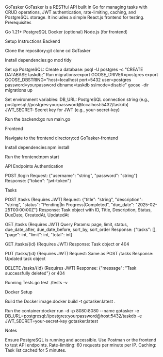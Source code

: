 GoTasker
GoTasker is a RESTful API built in Go for managing tasks with CRUD operations, JWT authentication, rate-limiting, caching, and PostgreSQL storage. It includes a simple React.js frontend for testing.
Prerequisites

Go 1.21+
PostgreSQL
Docker (optional)
Node.js (for frontend)

Setup Instructions
Backend

Clone the repository:git clone <repository-url>
cd GoTasker


Install dependencies:go mod tidy


Set up PostgreSQL:
Create a database: psql -U postgres -c "CREATE DATABASE taskdb;"
Run migrations:export GOOSE_DRIVER=postgres
export GOOSE_DBSTRING="host=localhost port=5432 user=postgres password=yourpassword dbname=taskdb sslmode=disable"
goose -dir migrations up




Set environment variables:
DB_URL: PostgreSQL connection string (e.g., postgresql://postgres:yourpassword@localhost:5432/taskdb)
JWT_SECRET: Secret key for JWT (e.g., your-secret-key)


Run the backend:go run main.go



Frontend

Navigate to the frontend directory:cd GoTasker-frontend


Install dependencies:npm install


Run the frontend:npm start



API Endpoints
Authentication

POST /login
Request: {"username": "string", "password": "string"}
Response: {"token": "jwt-token"}



Tasks

POST /tasks (Requires JWT)
Request: {"title": "string", "description": "string", "status": "Pending|In Progress|Completed", "due_date": "2025-02-25T00:00:00Z"}
Response: Task object with ID, Title, Description, Status, DueDate, CreatedAt, UpdatedAt


GET /tasks (Requires JWT)
Query Params: page, limit, status, due_date_after, due_date_before, sort_by, sort_order
Response: {"tasks": [], "page": int, "limit": int, "total": int}


GET /tasks/{id} (Requires JWT)
Response: Task object or 404


PUT /tasks/{id} (Requires JWT)
Request: Same as POST /tasks
Response: Updated task object


DELETE /tasks/{id} (Requires JWT)
Response: {"message": "Task successfully deleted"} or 404



Running Tests
go test ./tests -v

Docker Setup

Build the Docker image:docker build -t gotasker:latest .


Run the container:docker run -d -p 8080:8080 --name gotasker -e DB_URL=postgresql://postgres:yourpassword@host:5432/taskdb -e JWT_SECRET=your-secret-key gotasker:latest



Notes

Ensure PostgreSQL is running and accessible.
Use Postman or the frontend to test API endpoints.
Rate-limiting: 60 requests per minute per IP.
Caching: Task list cached for 5 minutes.

